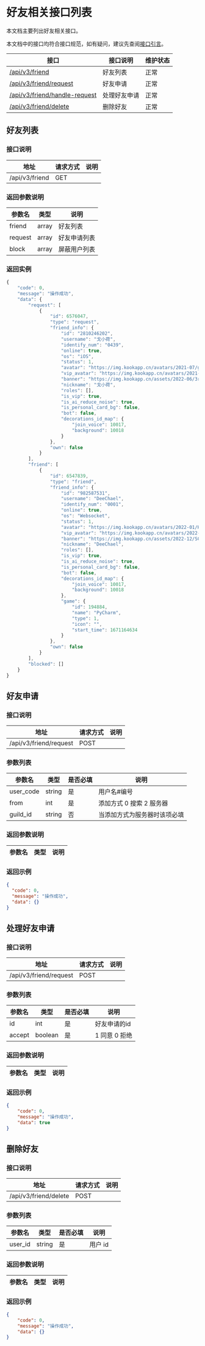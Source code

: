 # 好友相关接口列表

本文档主要列出好友相关接口。

本文档中的接口均符合接口规范，如有疑问，建议先查阅[接口引言](https://developer.kookapp.cn/doc/reference)。

| 接口                                           | 接口说明     | 维护状态 |
| ---------------------------------------------- | ------------ | -------- |
| [/api/v3/friend](#好友列表)                    | 好友列表     | 正常     |
| [/api/v3/friend/request](#好友申请)            | 好友申请     | 正常     |
| [/api/v3/friend/handle-request](#处理好友申请) | 处理好友申请 | 正常     |
| [/api/v3/friend/delete](#删除好友)             | 删除好友     | 正常     |

## 好友列表

### 接口说明

| 地址           | 请求方式 | 说明 |
| -------------- | -------- | ---- |
| /api/v3/friend | GET      |      |

### 返回参数说明

| 参数名  | 类型  | 说明         |
| ------- | ----- | ------------ |
| friend  | array | 好友列表     |
| request | array | 好友申请列表 |
| block   | array | 屏蔽用户列表 |

### 返回实例

```javascript
{
    "code": 0,
    "message": "操作成功",
    "data": {
        "request": [
            {
                "id": 6576047,
                "type": "request",
                "friend_info": {
                    "id": "2810246202",
                    "username": "戈小荷",
                    "identify_num": "0439",
                    "online": true,
                    "os": "iOS",
                    "status": 1,
                    "avatar": "https://img.kookapp.cn/avatars/2021-07/ggB1h1kCvS06j06j.png/icon",
                    "vip_avatar": "https://img.kookapp.cn/avatars/2021-07/ggB1h1kCvS06j06j.png/icon",
                    "banner": "https://img.kookapp.cn/assets/2022-06/3rLkCSMdhW0hg06y.png",
                    "nickname": "戈小荷",
                    "roles": [],
                    "is_vip": true,
                    "is_ai_reduce_noise": true,
                    "is_personal_card_bg": false,
                    "bot": false,
                    "decorations_id_map": {
                        "join_voice": 10017,
                        "background": 10018
                    }
                },
                "own": false
            }
        ],
        "friend": [
            {
                "id": 6547839,
                "type": "friend",
                "friend_info": {
                    "id": "982587531",
                    "username": "DeeChael",
                    "identify_num": "0001",
                    "online": true,
                    "os": "Websocket",
                    "status": 1,
                    "avatar": "https://img.kookapp.cn/avatars/2022-01/HA5jda2Ya604w04w.png/icon",
                    "vip_avatar": "https://img.kookapp.cn/avatars/2022-01/HA5jda2Ya604w04w.png/icon",
                    "banner": "https://img.kookapp.cn/assets/2022-12/SC9Rijissy0hg06y.png",
                    "nickname": "DeeChael",
                    "roles": [],
                    "is_vip": true,
                    "is_ai_reduce_noise": true,
                    "is_personal_card_bg": false,
                    "bot": false,
                    "decorations_id_map": {
                        "join_voice": 10017,
                        "background": 10018
                    },
                    "game": {
                        "id": 194884,
                        "name": "PyCharm",
                        "type": 1,
                        "icon": "",
                        "start_time": 1671164634
                    }
                },
                "own": false
            }
        ],
        "blocked": []
    }
}
```

## 好友申请

### 接口说明

| 地址                   | 请求方式 | 说明 |
| ---------------------- | -------- | ---- |
| /api/v3/friend/request | POST     |      |

### 参数列表

| 参数名    | 类型   | 是否必填 | 说明                         |
| --------- | ------ | -------- | ---------------------------- |
| user_code | string | 是       | 用户名#编号                  |
| from      | int    | 是       | 添加方式 0 搜索 2 服务器     |
| guild_id  | string | 否       | 当添加方式为服务器时该项必填 |

### 返回参数说明

| 参数名 | 类型 | 说明 |
| ------ | ---- | ---- |

### 返回示例

```json
{
  "code": 0,
  "message": "操作成功",
  "data": {}
}
```

## 处理好友申请

### 接口说明

| 地址                   | 请求方式 | 说明 |
| ---------------------- | -------- | ---- |
| /api/v3/friend/request | POST     |      |

### 参数列表

| 参数名 | 类型    | 是否必填 | 说明          |
| ------ | ------- | -------- | ------------- |
| id     | int     | 是       | 好友申请的id  |
| accept | boolean | 是       | 1 同意 0 拒绝 |

### 返回参数说明

| 参数名 | 类型 | 说明 |
| ------ | ---- | ---- |

### 返回示例

```json
{
    "code": 0,
    "message": "操作成功",
    "data": true
}
```

## 删除好友

### 接口说明

| 地址                  | 请求方式 | 说明 |
| --------------------- | -------- | ---- |
| /api/v3/friend/delete | POST     |      |

### 参数列表

| 参数名  | 类型   | 是否必填 | 说明    |
| ------- | ------ | -------- | ------- |
| user_id | string | 是       | 用户 id |

### 返回参数说明

| 参数名 | 类型 | 说明 |
| ------ | ---- | ---- |

### 返回示例

```json
{
    "code": 0,
    "message": "操作成功",
    "data": {}
}
```

